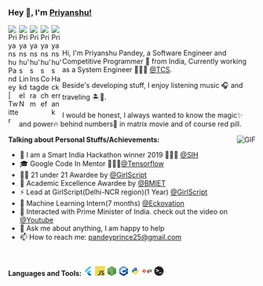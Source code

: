 ### Hey 👋, I'm [Priyanshu!](https://bit.ly/priyanshuPF)


<a href="https://twitter.com/princep78701236">
  <img align="left" alt="Priyanshu Pandey | Twitter" width="22px" src="https://cdn.jsdelivr.net/npm/simple-icons@v3/icons/twitter.svg" />
</a>
<a href="https://www.linkedin.com/in/priyanshu-pandey-a92a90141/">
  <img align="left" alt="Priyanshu's LinkdeIN" width="22px" src="https://cdn.jsdelivr.net/npm/simple-icons@v3/icons/linkedin.svg" />
</a>
<a href="https://www.instagram.com/itspriyanshupandey/">
  <img align="left" alt="Priyanshu's Instagram" width="22px" src="https://cdn.jsdelivr.net/npm/simple-icons@v3/icons/instagram.svg" />
</a>
<a href="https://www.codechef.com/users/pandeyprince25">
  <img align="left" alt="Priyanshu's Codechef" width="22px" src="https://simpleicons.org/icons/codechef.svg" />
</a>
<a href="https://www.hackerrank.com/pandeyprince25">
  <img align="left" alt="Priyanshu's Hackerrank" width="22px" src="https://simpleicons.org/icons/hackerrank.svg" />
</a>
<br />
<br />

Hi, I'm Priyanshu Pandey, a Software Engineer and Competitive Programmer 🚀 from India, Currently working as a System Engineer 🙍🏽‍♂️ [@TCS](https://www.tcs.com/).


Beside's developing stuff, I enjoy listening music 🎧 and traveling 🏝️🗻.

I would be honest, I always wanted to know the magic✨ and power🔥 behind numbers🔢 in matrix movie and of course red pill.

  <img align="right" alt="GIF" src="https://media.giphy.com/media/H6KusZ8pzxtyymblnE/giphy.gif" />


**Talking about Personal Stuffs/Achievements:**

- 🥇 I am a Smart India Hackathon winner 2019 👨🏽‍💻 [@SIH](https://www.sih.gov.in/)
- 🎓 Google Code In Mentor 👨🏽‍💼[@Tensorflow](https://www.tensorflow.org/)
- 👨‍💻 21 under 21 Awardee by [@GirlScript](https://www.girlscript.tech/)
- 🌱 Academic Excellence Awardee by [@BMIET](https://bmiet.in/)
- ⚡️ Lead at GirlScript(Delhi-NCR region)(1 Year) [@GirlScript](https://www.girlscript.tech/)
- 🤝 Machine Learning Intern(7 months) [@Eckovation](https://www.eckovation.com/)
- 🥇 Interacted with Prime Minister of India. check out the video on [@Youtube](https://youtu.be/0uzm5m1Uq1U?t=959)
- 💬 Ask me about anything, I am happy to help
- 📫 How to reach me: pandeyprince25@gmail.com

&nbsp;

**Languages and Tools:**
<code><img height="20" src="https://raw.githubusercontent.com/github/explore/80688e429a7d4ef2fca1e82350fe8e3517d3494d/topics/flutter/flutter.png"></code>
<code><img height="20" src="https://raw.githubusercontent.com/github/explore/80688e429a7d4ef2fca1e82350fe8e3517d3494d/topics/javascript/javascript.png"></code>
<code><img height="20" src="https://raw.githubusercontent.com/github/explore/80688e429a7d4ef2fca1e82350fe8e3517d3494d/topics/nodejs/nodejs.png"></code>
<code><img height="20" src="https://raw.githubusercontent.com/github/explore/80688e429a7d4ef2fca1e82350fe8e3517d3494d/topics/cpp/cpp.png"></code>
<code><img height="20" src="https://raw.githubusercontent.com/github/explore/80688e429a7d4ef2fca1e82350fe8e3517d3494d/topics/python/python.png"></code>
<code><img height="20" src="https://raw.githubusercontent.com/github/explore/80688e429a7d4ef2fca1e82350fe8e3517d3494d/topics/git/git.png"></code>
<code><img height="20" src="https://raw.githubusercontent.com/github/explore/80688e429a7d4ef2fca1e82350fe8e3517d3494d/topics/terminal/terminal.png"></code>


